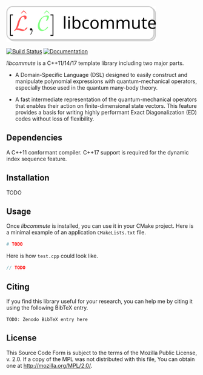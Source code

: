 ![libcommute logo](doc/logo.svg)

[![Build Status](https://travis-ci.org/krivenko/libcommute.svg?branch=master)](
https://travis-ci.org/krivenko/libcommute)
[![Documentation](https://img.shields.io/badge/docs-GitHub%20Pages-red)](
https://krivenko.github.io/libcommute)

*libcommute* is a C++11/14/17 template library including two major parts.

* A Domain-Specific Language (DSL) designed to easily construct and manipulate
  polynomial expressions with quantum-mechanical operators,
  especially those used in the quantum many-body theory.

* A fast intermediate representation of the quantum-mechanical operators
  that enables their action on finite-dimensional state vectors.
  This feature provides a basis for writing highly performant Exact
  Diagonalization (ED) codes without loss of flexibility.

Dependencies
------------

A C++11 conformant compiler. C++17 support is required for
the dynamic index sequence feature.

Installation
------------

TODO

Usage
-----

Once *libcommute* is installed, you can use it in your CMake project. Here is
a minimal example of an application `CMakeLists.txt` file.

```cmake
# TODO
```

Here is how `test.cpp` could look like.
```c++
// TODO
```

Citing
------

If you find this library useful for your research, you can help me by citing it
using the following BibTeX entry.

```
TODO: Zenodo BibTeX entry here
```

License
-------

This Source Code Form is subject to the terms of the Mozilla Public
License, v. 2.0. If a copy of the MPL was not distributed with this
file, You can obtain one at http://mozilla.org/MPL/2.0/.
